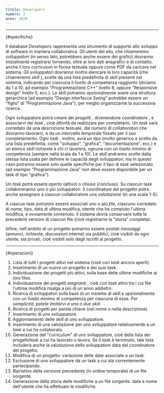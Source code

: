 ```yaml
---
titolo: Developers
numero: 2
anno: 2020
---
```


-------
{#specifiche}

Il database *Developers* rappresenta uno strumento di
supporto allo sviluppo di software in maniera collaborativa. Gli utenti del
sito, che chiameremo *sviluppatori* (in senso lato, potrebbero anche
essere dei grafici) dovranno inizialmente registrarsi fornendo, oltre ai loro
dati anagrafici e di contatto, anche il loro curriculum in forma testuale
oppure come PDF da caricare nel sistema. Gli sviluppatori dovranno inoltre
elencare le loro capacità (che chiameremo *skill* ), scelte da una lista
predefinita di *skill* presenti nel sistema, indicando per ciascuna il *livello*
di competenza raggiunto (diciamo da 1 a 10, ad esempio "Programmazione C++"
livello 8, oppure "Responsive design" livello 5, ecc.). Le skill potranno *opzionalmente*
avere una struttura gerarchica (ad esempio "Design interfacce Swing" potrebbe
essere un "figlio" di "Programmazione Java"), per meglio organizzarne la
successiva ricerca.

Ogni sviluppatore potrà creare dei *progetti* , divenendone
*coordinatore* , e associarvi dei *task* , cioè attività da realizzare
per completarlo. Un *task* sarà corredato da una *descrizione*
testuale, dal *numero di collaboratori* che dovranno lavorarci, e da un *intervallo
temporale* fissato per il suo completamento. Ogni *task* , inoltre, avrà
un *tipo* (molto generico e scelto da una lista predefinita, come
"sviluppo", "grafica", "documentazione", ecc.) e un elenco *skill*
richieste a chi ci lavorerà, ognuna con un *livello* minimo di competenza
(sempre nella scala da 1 a 10). Le *skill* andranno scelte dalla stessa
lista usata per definire le capacità degli sviluppatori, ma in questo caso potranno
essere solo quelle specifiche per il tipo di *task* selezionato (ad
esempio "Programmazione Java" non deve essere disponibile per un task di tipo
"grafica")*.*

Un *task* potrà essere *aperto* (attivo) o *chiuso* (concluso). Su ciascun task collaboreranno uno o più sviluppatori. Il
coordinatore del progetto potrà anche assegnare a ciascun collaboratore una *valutazione*
(in una scala 1-5).

A ciascun task potranno essere associati uno o più *file*,
ciascuno corredato di nome, tipo, data di ultima modifica, utente che ha
compiuto l'ultima modifica, e ovviamente contenuto. Il sistema dovrà conservare
tutte le precedenti versioni di ciascun file (cioè registrarne la "storia"
completa).

Infine, nell'ambito di un progetto potranno essere postati *messaggi*
(annunci, richieste, discussioni interne) sia pubblici, cioè visibili da ogni
utente, sia privati, cioè visibili solo dagli iscritti al progetto.

-------
{#operazioni}

1. Lista di tutti i progetti attivi nel sistema (cioè con *task* ancora aperti).
2. Inserimento di un nuovo un progetto e dei suoi *task*.
3. Individuazione dei progetti più attivi, sulla base delle ultime modifiche ai loro files.
4. Individuazione dei progetti *stagnanti* , cioè con *task* attivi tra i cui file l'ultima modifica risalga a più di un anno addietro.
5. Ricerca di sviluppatori sulla base di un insieme di *skill* e *opzionalmente* con un livello minimo di competenza per ciascuna di esse. *Per semplicità, potete limitarvi a una o due skill.*
6. Ricerca di progetti per parola chiave (nel nome o nella descrizione).
7. Inserimento di uno sviluppatore.
8. Aggiornamento delle *skill* di uno sviluppatore.
9. Inserimento di una valutazione per uno sviluppatore relativamente a un *task* a cui ha collaborato.
10. Generazione del "curriculum" di uno sviluppatore, cioè della lista dei progetti/*task* a cui ha lavorato o lavora. Se il *task* è terminato, tale lista includerà anche la valutazione dello sviluppatore data dal coordinatore del progetto.
11. Modifica di un progetto: variazione delle date associate a un *task.*
12. Esclusione di uno sviluppatore da un task a cui sta correntemente partecipando.
13. Ripristino della versione precedente (in ordine temporale) di un file sorgente.
14. Generazione della storia delle modifiche a un file sorgente: data e nome dell'utente che ha effettuato le modifiche.
